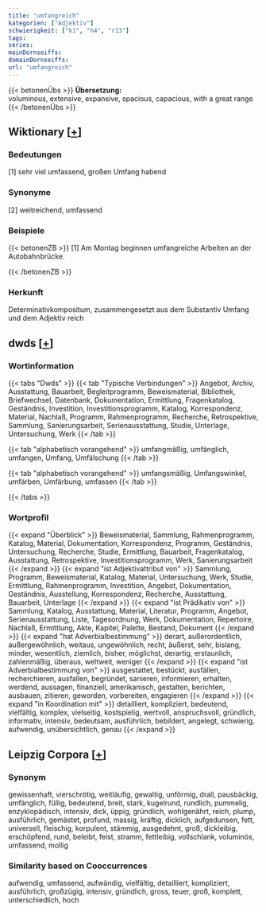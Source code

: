 ```yaml
---
title: "umfangreich"
kategorien: ["Adjektiv"]
schwierigkeit: ["k1", "h4", "r13"]
tags:
series:
mainDornseiffs:
domainDornseiffs:
url: "umfangreich"
---
```


{{< betonenÜbs >}}
**Übersetzung:**  
voluminous, extensive, expansive, spacious, capacious, with a great  range  
{{< /betonenÜbs >}}

## Wiktionary [[+](https://de.wiktionary.org/wiki/umfangreich)]

### Bedeutungen
[1] sehr viel umfassend, großen Umfang habend  

### Synonyme
[2] weitreichend, umfassend  

### Beispiele
{{< betonenZB >}}
[1] Am Montag beginnen umfangreiche Arbeiten an der Autobahnbrücke.  

{{< /betonenZB >}}
### Herkunft
Determinativkompositum, zusammengesetzt aus dem Substantiv Umfang und dem Adjektiv reich  



## dwds [[+](https://www.dwds.de/wb/umfangreich)]

### Wortinformation
{{< tabs "Dwds" >}}
{{< tab "Typische Verbindungen" >}}
Angebot, Archiv, Ausstattung, Bauarbeit, Begleitprogramm, Beweismaterial, Bibliothek, Briefwechsel, Datenbank, Dokumentation, Ermittlung, Fragenkatalog, Geständnis, Investition, Investitionsprogramm, Katalog, Korrespondenz, Material, Nachlaß, Programm, Rahmenprogramm, Recherche, Retrospektive, Sammlung, Sanierungsarbeit, Serienausstattung, Studie, Unterlage, Untersuchung, Werk
{{< /tab >}}

{{< tab "alphabetisch vorangehend" >}}
umfangmäßig, umfänglich, umfangen, Umfang, Umfälschung
{{< /tab >}}

{{< tab "alphabetisch vorangehend" >}}
umfangsmäßig, Umfangswinkel, umfärben, Umfärbung, umfassen
{{< /tab >}}

{{< /tabs >}}

### Wortprofil
{{< expand "Überblick" >}} Beweismaterial, Sammlung, Rahmenprogramm, Katalog, Material, Dokumentation, Korrespondenz, Programm, Geständnis, Untersuchung, Recherche, Studie, Ermittlung, Bauarbeit, Fragenkatalog, Ausstattung, Retrospektive, Investitionsprogramm, Werk, Sanierungsarbeit {{< /expand >}}
{{< expand "ist Adjektivattribut von" >}} Sammlung, Programm, Beweismaterial, Katalog, Material, Untersuchung, Werk, Studie, Ermittlung, Rahmenprogramm, Investition, Angebot, Dokumentation, Geständnis, Ausstellung, Korrespondenz, Recherche, Ausstattung, Bauarbeit, Unterlage {{< /expand >}}
{{< expand "ist Prädikativ von" >}} Sammlung, Katalog, Ausstattung, Material, Literatur, Programm, Angebot, Serienausstattung, Liste, Tagesordnung, Werk, Dokumentation, Repertoire, Nachlaß, Ermittlung, Akte, Kapitel, Palette, Bestand, Dokument {{< /expand >}}
{{< expand "hat Adverbialbestimmung" >}} derart, außerordentlich, außergewöhnlich, weitaus, ungewöhnlich, recht, äußerst, sehr, bislang, minder, wesentlich, ziemlich, bisher, möglichst, derartig, erstaunlich, zahlenmäßig, überaus, weltweit, weniger {{< /expand >}}
{{< expand "ist Adverbialbestimmung von" >}} ausgestattet, bestückt, ausfällen, recherchieren, ausfallen, begründet, sanieren, informieren, erhalten, werdend, aussagen, finanziell, amerikanisch, gestalten, berichten, ausbauen, zitieren, geworden, vorbereiten, engagieren {{< /expand >}}
{{< expand "in Koordination mit" >}} detailliert, kompliziert, bedeutend, vielfältig, komplex, vielseitig, kostspielig, wertvoll, anspruchsvoll, gründlich, informativ, intensiv, bedeutsam, ausführlich, bebildert, angelegt, schwierig, aufwendig, unübersichtlich, genau {{< /expand >}}

## Leipzig Corpora [[+](https://corpora.uni-leipzig.de/en/res?word=umfangreich&corpusId=deu_newscrawl-public_2018)]


### Synonym
gewissenhaft, vierschrötig, weitläufig, gewaltig, unförmig, drall, pausbäckig, umfänglich, füllig, bedeutend, breit, stark, kugelrund, rundlich, pummelig, enzyklopädisch, intensiv, dick, üppig, gründlich, wohlgenährt, reich, plump, ausführlich, gemästet, profund, massig, kräftig, dicklich, aufgedunsen, fett, universell, fleischig, korpulent, stämmig, ausgedehnt, groß, dickleibig, erschöpfend, rund, beleibt, feist, stramm, fettleibig, vollschlank, voluminös, umfassend, mollig


### Similarity based on Cooccurrences
aufwendig, umfassend, aufwändig, vielfältig, detailliert, kompliziert, ausführlich, großzügig, intensiv, gründlich, gross, teuer, groß, komplett, unterschiedlich, hoch

